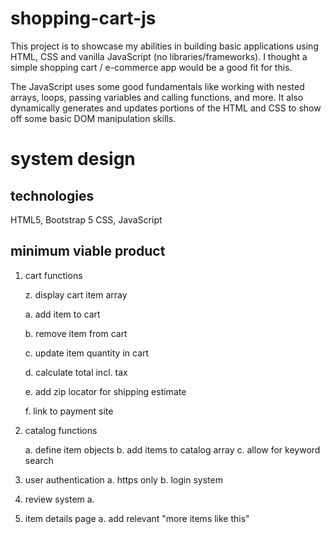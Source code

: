 # shopping-cart-js

This project is to showcase my abilities in building basic applications using HTML, CSS and vanilla JavaScript (no libraries/frameworks). I thought a simple shopping cart / e-commerce app would be a good fit for this. 

The JavaScript uses some good fundamentals like working with nested arrays, loops, passing variables and calling functions, and more. It also dynamically generates and updates portions of the HTML and CSS to show off some basic DOM manipulation skills.

# system design

## technologies
HTML5, Bootstrap 5 CSS, JavaScript

## minimum viable product

1. cart functions

    z. display cart item array

    a. add item to cart

    b. remove item from cart

    c. update item quantity in cart

    d. calculate total incl. tax

    e. add zip locator for shipping estimate 

    f. link to payment site

2. catalog functions 

    a. define item objects
    b. add items to catalog array
    c. allow for keyword search
3. user authentication 
    a. https only
    b. login system
4. review system
    a. 
5. item details page
    a. add relevant "more items like this"